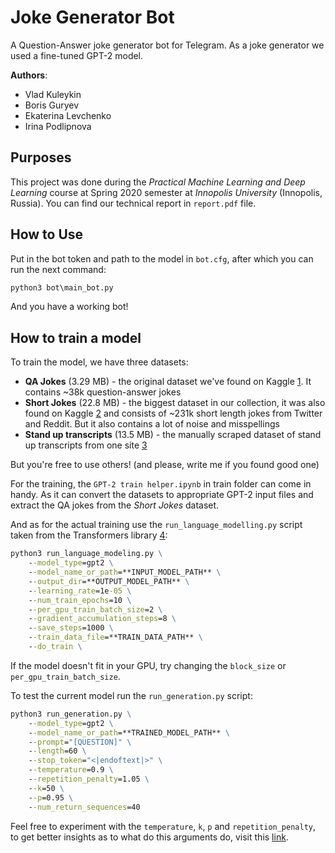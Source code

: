# Joke Generator Bot
A Question-Answer joke generator bot for Telegram. As a joke generator we used a fine-tuned GPT-2 model.

**Authors**:
* Vlad Kuleykin
* Boris Guryev
* Ekaterina Levchenko
* Irina Podlipnova

## Purposes
This project was done during the *Practical Machine Learning and Deep Learning* course at Spring 2020 semester at *Innopolis University* (Innopolis, Russia). You can find our technical report in `report.pdf` file.

## How to Use
Put in the bot token and path to the model in `bot.cfg`, after which you can run the next command:
```cmd
python3 bot\main_bot.py
```
And you have a working bot!

## How to train a model
To train the model, we have three datasets:
* **QA Jokes** (3.29 MB) - the original dataset we've found on Kaggle [1]. It contains ~38k question-answer jokes
* **Short Jokes** (22.8 MB) - the biggest dataset in our collection, it was also found on Kaggle [2] and consists of ~231k short length jokes from Twitter and Reddit. But it also contains a lot of noise and misspellings
* **Stand up transcripts** (13.5 MB) - the manually scraped dataset of stand up transcripts from one site [3]

But you're free to use others! (and please, write me if you found good one)

For the training, the `GPT-2 train helper.ipynb` in train folder can come in handy. As it can convert the datasets to appropriate GPT-2 input files and extract the QA jokes from the *Short Jokes* dataset.

And as for the actual training use the `run_language_modelling.py` script taken from the Transformers library [4]:
```cmd
python3 run_language_modeling.py \
    --model_type=gpt2 \
    --model_name_or_path=**INPUT_MODEL_PATH** \
    --output_dir=**OUTPUT_MODEL_PATH** \
    --learning_rate=1e-05 \
    --num_train_epochs=10 \
    --per_gpu_train_batch_size=2 \
    --gradient_accumulation_steps=8 \
    --save_steps=1000 \
    --train_data_file=**TRAIN_DATA_PATH** \
    --do_train \
```
If the model doesn't fit in your GPU, try changing the `block_size` or `per_gpu_train_batch_size`.

To test the current model run the `run_generation.py` script:
```cmd
python3 run_generation.py \
    --model_type=gpt2 \
    --model_name_or_path=**TRAINED_MODEL_PATH** \
    --prompt="[QUESTION]" \
    --length=60 \
    --stop_token="<|endoftext|>" \
    --temperature=0.9 \
    --repetition_penalty=1.05 \
    --k=50 \
    --p=0.95 \
    --num_return_sequences=40
```
Feel free to experiment with the `temperature`, `k`, `p` and `repetition_penalty`, to get better insights as to what do this arguments do, visit this [link][5].



[1]: https://www.kaggle.com/jiriroz/qa-jokes "QA Jokes dataset"
[2]: https://www.kaggle.com/abhinavmoudgil95/short-jokes "Short Jokes dataset"
[3]: https://render.githubusercontent.com/view/scrapsfromtheloft.com "Stand Up transcripts site"

[4]: https://github.com/huggingface/transformers/blob/master/examples/run_language_modeling.py "Transformers. Run language model example"

[5]: https://huggingface.co/blog/how-to-generate "Hugging face. How to generate"